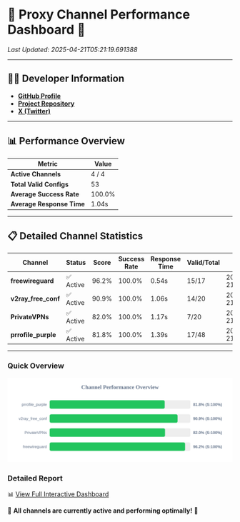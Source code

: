 # 🌟 Proxy Channel Performance Dashboard 🌟

_Last Updated: 2025-04-21T05:21:19.691388_

---

## 👩‍💻 Developer Information

- **[GitHub Profile](https://github.com/4n0nymou3)**  
- **[Project Repository](https://github.com/4n0nymou3/multi-proxy-config-fetcher)**  
- **[X (Twitter)](https://x.com/4n0nymou3)**  

---

## 📊 Performance Overview

| Metric                | Value       |
|-----------------------|-------------|
| **Active Channels**   | 4 / 4       |
| **Total Valid Configs** | 53          |
| **Average Success Rate** | 100.0%      |
| **Average Response Time** | 1.04s       |

---

## 📋 Detailed Channel Statistics

| Channel          | Status     | Score  | Success Rate | Response Time | Valid/Total | Last Success               |
|------------------|------------|--------|--------------|---------------|-------------|----------------------------|
| **freewireguard**  | ✅ Active  | 96.2%  | 100.0% | 0.54s         | 15/17       | 2025-04-21T05:21:19.689584 |
| **v2ray_free_conf**  | ✅ Active  | 90.9%  | 100.0% | 1.06s         | 14/20       | 2025-04-21T05:21:17.922520 |
| **PrivateVPNs**  | ✅ Active  | 82.0%  | 100.0% | 1.17s         | 7/20       | 2025-04-21T05:21:19.119178 |
| **prrofile_purple**  | ✅ Active  | 81.8%  | 100.0% | 1.39s         | 17/48       | 2025-04-21T05:21:16.811249 |

---

### Quick Overview
<div align="center">
  <a href="https://raw.githubusercontent.com/nullluser/NullRepo/refs/heads/main/assets/channel_stats_chart.svg">
    <img src="https://raw.githubusercontent.com/nullluser/NullRepo/refs/heads/main/assets/channel_stats_chart.svg" alt="Source Performance Statistics" width="800">
  </a>
</div>

### Detailed Report
📊 [View Full Interactive Dashboard](https://htmlpreview.github.io/?https://github.com/nullluser/NullRepo/blob/main/assets/performance_report.html)

🎉 **All channels are currently active and performing optimally!** 🎉
